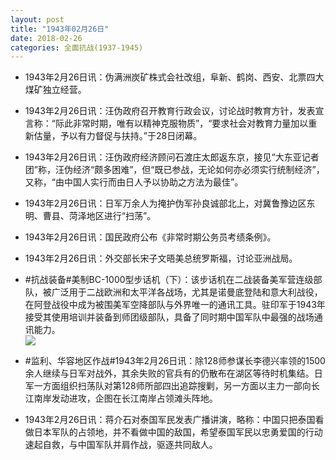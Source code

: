```yaml
---
layout: post
title: "1943年02月26日"
date: 2018-02-26
categories: 全面抗战(1937-1945)
---
```


<meta name="referrer" content="no-referrer" />

- 1943年2月26日讯：伪满洲炭矿株式会社改组，阜新、鹤岗、西安、北票四大煤矿独立经营。 

- 1943年2月26日讯：汪伪政府召开教育行政会议，讨论战时教育方针，发表宣言称：“际此非常时期，唯有以精神克服物质”，“要求社会对教育力量加以重新估量，予以有力督促与扶持。”于28日闭幕。 

- 1943年2月26日讯：汪伪政府经济顾问石渡庄太郎返东京，接见“大东亚记者团”称，汪伪经济“颇多困难”，但“既已参战，无论如何亦必须实行统制经济”，又称，“由中国人实行而由日人予以协助之方法为最佳”。 

- 1943年2月26日讯：日军万余人为掩护伪军孙良诚部北上，对冀鲁豫边区东明、曹县、菏泽地区进行“扫荡”。 

- 1943年2月26日讯：国民政府公布《非常时期公务员考绩条例》。 

- 1943年2月26日讯：外交部长宋子文晤美总统罗斯福，讨论亚洲战局。 

- #抗战装备#美制BC-1000型步话机（下）：该步话机在二战装备美军营连级部队，被广泛用于二战欧洲和太平洋各战场，尤其是诺曼底登陆和意大利战役，在阿登战役中成为被围美军空降部队与外界唯一的通讯工具。驻印军于1943年接受其使用培训并装备到师团级部队，具备了同时期中国军队中最强的战场通讯能力。 <br/><img src="https://wx1.sinaimg.cn/large/aca367d8ly1fotmac4xnqj20g01b6k1j.jpg" />

- #监利、华容地区作战#1943年2月26日讯：除128师参谋长李德兴率领的1500余人继续与日军对战外，其余失败的官兵有的仍散布在湖区等待时机集结。日军一方面组织扫荡队对第128师所部四出追踪搜剿，另一方面以主力一部向长江南岸发动进攻，企图在长江南岸占领滩头阵地。 

- 1943年2月26日讯：蒋介石对泰国军民发表广播讲演，略称：中国只把泰国看做日本军队的占领地，并不看做中国的敌国，希望泰国军民以忠勇爱国的行动速起自救，与中国军队并肩作战，驱逐共同敌人。 

